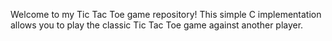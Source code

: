 Welcome to my Tic Tac Toe game repository! This simple C implementation allows you to play the classic Tic Tac Toe game against another player.

